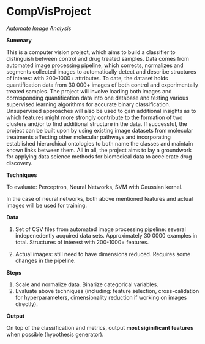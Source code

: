 CompVisProject
==============

*Automate Image Analysis*

**Summary**

This is a computer vision project, which aims to build a classifier to distinguish between control and drug treated samples. Data comes from automated image processing pipeline, which corrects, normalizes and segments collected images to automatically detect and describe structures of interest with 200-1000+ attributes. To date, the dataset holds quantification data from 30 000+ images of both control and experimentally treated samples. The project will involve loading both images and corresponding quantification data into one database and testing various supervised learning algorithms for accurate binary classification. Unsupervised approaches will also be used to gain additional insights as to which features might more strongly contribute to the formation of two clusters and/or to find additional structure in the data. If successful, the project can be built upon by using existing image datasets from molecular treatments affecting other molecular pathways and incorporating established hierarchical ontologies to both name the classes and maintain known links between them. All in all, the project aims to lay a groundwork for applying data science methods for biomedical data to accelerate drug discovery. 


**Techniques** 

To evaluate: Perceptron, Neural Networks, SVM with Gaussian kernel.

In the case of neural networks, both above mentioned features and actual images will be used for training.

**Data**

1. Set of CSV files from automated image processing pipeline: several indepenedently acquired data sets. Approximately 30 0000 examples in total. Structures of interest with 200-1000+ features.

2. Actual images: still need to have dimensions reduced. Requires some changes in the pipeline.


**Steps**

1. Scale and normalize data. Binarize categorical variables.
2. Evaluate above techniques (including: feature selection, cross-calidation for hyperparameters, dimensionality reduction if working on images directly).
                                                                                                                                                                            
**Output**

On top of the classification and metrics, output **most siginificant features** when possible (hypothesis generator).
